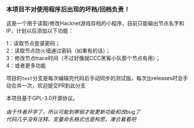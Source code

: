 ### 本项目不对使用程序后出现的坏档/回档负责！
这是一个用于读取/修改Hacknet游戏存档的小程序，目前只能输出节点名字和IP，计划以后添加以下功能：<br>

1：读取节点登录密码；<br>
2：读取节点防火墙通过密码（如果有的话）；<br>
3：修改节点trace时间（不过好像就CCC黑客小队那个节点有用）；<br>
4：或者更多功能<br>

项目的<code>test</code>分支是每次编辑完代码后手动同步的测试版，每次出releases时会手动合并一次，欢迎提交PR到此分支<br>

本项目基于GPL-3.0开源协议。 <br>                                             
*由于作者开学了，所以可能到寒假才能更新功能和改bug了<br>
代码几乎没有注释，变量命名格式也是构思，凑合着看吧*
